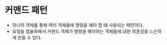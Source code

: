 # 커맨드 패턴

- 하나의 객체를 통해 여러 객체들에 명령을 해야 할 떄 사용되는 패턴이다.
- 요청을 캡슐화해서 커맨드 객체가 명령을 해야하는 객체들에 대한 의존성을 느슨하게 만들 수 있다.
